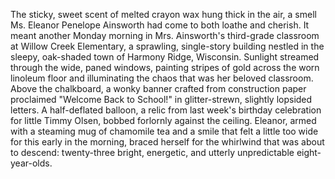The sticky, sweet scent of melted crayon wax hung thick in the air, a smell Ms. Eleanor Penelope Ainsworth had come to both loathe and cherish. It meant another Monday morning in Mrs. Ainsworth's third-grade classroom at Willow Creek Elementary, a sprawling, single-story building nestled in the sleepy, oak-shaded town of Harmony Ridge, Wisconsin. Sunlight streamed through the wide, paned windows, painting stripes of gold across the worn linoleum floor and illuminating the chaos that was her beloved classroom. Above the chalkboard, a wonky banner crafted from construction paper proclaimed "Welcome Back to School!" in glitter-strewn, slightly lopsided letters. A half-deflated balloon, a relic from last week's birthday celebration for little Timmy Olsen, bobbed forlornly against the ceiling. Eleanor, armed with a steaming mug of chamomile tea and a smile that felt a little too wide for this early in the morning, braced herself for the whirlwind that was about to descend: twenty-three bright, energetic, and utterly unpredictable eight-year-olds.
